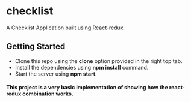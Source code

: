 # checklist
A Checklist Application built using React-redux
## Getting Started
* Clone this repo using the __clone__ option provided in the right top tab.
* Install the dependencies using __npm install__ command.
* Start the server using __npm start__.

#### This project is a very basic implementation of showing how the react-redux combination works.
